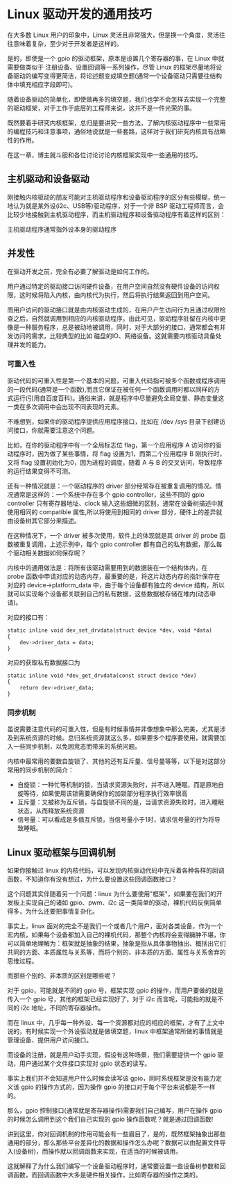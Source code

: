 # Linux 驱动开发的通用技巧
在大多数 Linux 用户的印象中，Linux 灵活且非常强大，但是换一个角度，灵活往往意味着复杂，至少对于开发者是这样的。  

是的，即使是一个 gpio 的驱动框架，原本是设置几个寄存器的事，在 Linux 中就需要做类似于 注册设备、设置回调等一系列操作，尽管 Linux 的框架尽量地将设备驱动的编写变得更简洁，将论述题变成填空题(通常一个设备驱动只需要往结构体中填充相应字段即可)。   
  
随着设备驱动的简单化，即使做再多的填空题，我们也学不会怎样去实现一个完整的驱动框架，对于工作于底层的工程师来说，这并不是一件光荣的事。  

既然要着手研究内核框架，总归是要讲究一些方法，了解内核驱动程序中一些常用的编程技巧和注意事项，通俗地说就是一些套路，这样对于我们研究内核具有战略性的作用。  

在这一章，博主就斗胆和各位讨论讨论内核框架实现中一些通用的技巧。  

## 主机驱动和设备驱动
刚接触内核驱动的朋友可能对主机驱动程序和设备驱动程序的区分有些模糊，统一地认为就是某外设(i2c、USB等)驱动程序，对于一个非 BSP 驱动工程师而言，会比较少地接触到主机驱动程序，而主机驱动程序和设备驱动程序有着这样的区别：

主机驱动程序通常指外设本身的驱动程序


## 并发性
在驱动开发之前，完全有必要了解驱动是如何工作的。  

用户通过特定的驱动接口访问硬件设备，在用户空间自然没有硬件设备的访问权限，这时候将陷入内核，由内核代为执行，然后将执行结果返回到用户空间。

而用户访问的驱动接口就是由内核驱动生成的，在用户产生访问行为且通过权限检查之后，自然就调用到相应的内核驱动程序。由此可见，驱动程序驻留在内核中更像是一种服务程序，总是被动地被调用，同时，对于大部分的接口，通常都会有并发访问的需求，比较典型的比如 磁盘的IO、网络设备。这就需要内核驱动具备处理并发的能力。  

### 可重入性
驱动代码的可重入性是第一个基本的问题，可重入代码指可被多个函数或程序调用的一段代码(通常是一个函数),而且它保证在被任何一个函数调用时都以同样的方式运行(引用自百度百科)。通俗来讲，就是程序中尽量避免全局变量、静态变量这一类在多次调用中会出现不同表现的元素。  

不难想到，如果你的驱动程序提供应用程序接口，比如在 /dev /sys 目录下创建访问接口，你就需要注意这个问题。  

比如，在你的驱动程序中有一个全局标志位 flag，第一个应用程序 A 访问你的驱动程序时，因为做了某些事情，将 flag 设置为1，而第二个应用程序 B 刚执行时，又将 flag 设置初始化为0，因为进程的调度，随着 A 与 B 的交叉访问，导致程序的运行结果变得不可测。  


还有一种情况就是：一个驱动程序的 driver 部分经常存在被重复调用的情况。情况通常是这样的：一个系统中存在多个 gpio controller，这些不同的 gpio controller 只有寄存器地址、clock 输入这些细微的区别，通常在设备树描述中就使用相同的 compatible 属性,所以将使用到相同的 driver 部分，硬件上的差异就由设备树其它部分来描述。  
 
在这种情况下，一个 driver 被多次使用，软件上的体现就是其 driver 的 probe 函数被重复调用，上述示例中，每个 gpio controller 都有自己的私有数据，那么每个驱动相关数据如何保存呢？  

内核中的通用做法是：将所有该驱动需要用到的数据装在一个结构体内，在 probe 函数中申请对应的动态内存，最重要的是，将这片动态内存的指针保存在对应的 device->platform_data 中，由于每个设备都有独立的 device 结构，所以就可以实现每个设备都关联到自己的私有数据，这些数据被存储在堆内(动态申请)。  

对应的接口有：

```
static inline void dev_set_drvdata(struct device *dev, void *data)
{
	dev->driver_data = data;
}
```

对应的获取私有数据接口为

```
static inline void *dev_get_drvdata(const struct device *dev)
{
	return dev->driver_data;
}

```

### 同步机制
虽说需要注意代码的可重入性，但是有时候事情并非像想象中那么完美，尤其是涉及到系统资源的时候。总归系统资源就这么多，如果要多个程序要使用，就需要加入一些同步机制，以免因竞态而带来的系统问题。  

内核中最常用的要数自旋锁了、其他的还有互斥量、信号量等等，以下是对这部分常用的同步机制的简介：

* 自旋锁：一种忙等机制的锁，当请求资源失败时，并不进入睡眠，而是原地自旋等待，如果使用该锁需要确保你的加锁部分程序执行效率很高
* 互斥量：又被称为互斥锁，与自旋锁不同的是，当请求资源失败时，进入睡眠状态，从而释放系统资源
* 信号量：可以看成是多值互斥锁，当信号量小于1时，请求信号量的行为将导致睡眠。


## Linux 驱动框架与回调机制
如果你接触过 linux 的内核代码，可以发现内核驱动代码中充斥着各种各样的回调函数，不知道你有没有想过，为什么要设置这些回调函数接口？  

这个问题其实伴随着另一个问题：linux 为什么要使用"框架"，如果要在我们的开发板上实现自己的诸如 gpio、pwm、i2c 这一类简单的驱动，裸机代码反倒简单得多，为什么还要把事情复杂化。  

事实上，linux 面对的完全不是我们一个或者几个用户，面对各类设备，作为一个宏内核，如果每个设备都加入自己的裸机代码，那整个内核将会变得臃肿不堪，你可以简单地理解为：框架就是抽象的结果，抽象是指从具体事物抽出、概括出它们共同的方面、本质属性与关系等，而将个别的、非本质的方面、属性与关系舍弃的思维过程。  

而那些个别的、非本质的区别是哪些呢？  

对于 gpio，可能就是不同的 gpio 号，框架实现 gpio 的操作，而用户要做的就是传入一个 gpio 号，其他的框架已经实现好了，对于 i2c 而言呢，可能指的就是不同的 i2c 地址，不同的寄存器操作。  

而在 linux 中，几乎每一种外设、每一个资源都对应的相应的框架，才有了上文中说的，有时候实现一个外设驱动就是做填空题，linux 中框架通常所做的事情就是管理设备、提供用户访问接口。  

而设备的注册，就是用户动手实现，假设有这种场景，我们需要提供一个 gpio 驱动，用户通过某个文件接口实现对 gpio 状态的读写。  

事实上我们并不会知道用户什么时候会读写该 gpio，同时系统框架是没有能力定义该 gpio 的操作方式的，因为操作 gpio 的接口对于每个平台来说都是不一样的。  

那么，gpio 控制接口(通常就是寄存器操作)需要我们自己编写，用户在操作 gpio 的时候怎么调用到这个我们自己实现的 gpio 操作函数呢？就是通过回调函数!

讲到这里，你对回调机制的作用可能会有一些眉目了，是的，既然框架抽象出那些通用的部分，那么那些平台差异化的数据和操作怎么办呢？数据可以由配置文件导入(设备树)，而操作就以回调函数来实现，在适当的时候被调用。  

这就解释了为什么我们编写一个设备驱动程序时，通常要设置一些设备树参数和回调函数，而回调函数中大多是硬件相关操作，比如寄存器的操作之类的。  



